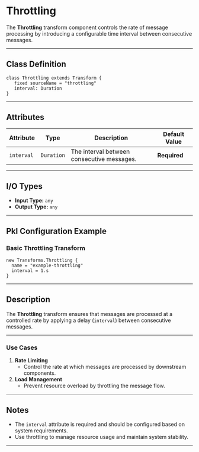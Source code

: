 
# **Throttling**

The **Throttling** transform component controls the rate of message processing by introducing a configurable time interval between consecutive messages.

---

## **Class Definition**

```pkl
class Throttling extends Transform {
   fixed sourceName = "throttling"
   interval: Duration
}
```

---

## **Attributes**

| **Attribute** | **Type**   | **Description**                                               | **Default Value** |
|---------------|------------|---------------------------------------------------------------|--------------------|
| `interval`    | `Duration` | The interval between consecutive messages.                   | **Required**      |

---

## **I/O Types**

- **Input Type:** `any`
- **Output Type:** `any`

---

## **Pkl Configuration Example**

### **Basic Throttling Transform**
```pkl
new Transforms.Throttling {
  name = "example-throttling"
  interval = 1.s
}
```

---

## **Description**

The **Throttling** transform ensures that messages are processed at a controlled rate by applying a delay (`interval`) between consecutive messages.

---

### **Use Cases**

1. **Rate Limiting**
   - Control the rate at which messages are processed by downstream components.
2. **Load Management**
   - Prevent resource overload by throttling the message flow.

---

## **Notes**

- The `interval` attribute is required and should be configured based on system requirements.
- Use throttling to manage resource usage and maintain system stability.

---
